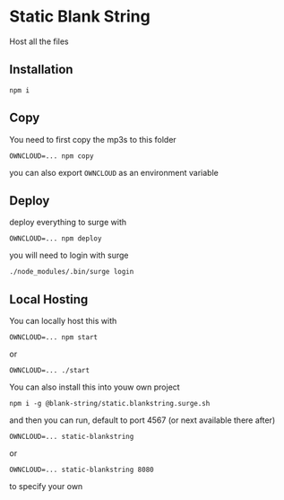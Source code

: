 # Static Blank String

Host all the files

## Installation

`npm i`

## Copy

You need to first copy the mp3s to this folder

`OWNCLOUD=... npm copy`

you can also export `OWNCLOUD` as an environment variable

## Deploy

deploy everything to surge with

`OWNCLOUD=... npm deploy`

you will need to login with surge

```
./node_modules/.bin/surge login
```

## Local Hosting

You can locally host this with

`OWNCLOUD=... npm start`

or

`OWNCLOUD=... ./start`

You can also install this into youw own project

`npm i -g @blank-string/static.blankstring.surge.sh`

and then you can run, default to port 4567 (or next available there after)

`OWNCLOUD=... static-blankstring`

or

`OWNCLOUD=... static-blankstring 8080`

to specify your own